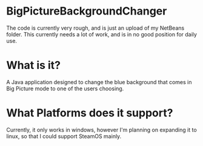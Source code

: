 BigPictureBackgroundChanger
===========================

The code is currently very rough, and is just an upload of my NetBeans folder. This currently needs a lot of work, and is in no good position for daily use.


What is it?
===========
A Java application designed to change the blue background that comes in Big Picture mode to one of the users choosing.

What Platforms does it support?
===============================
Currently, it only works in windows, however I'm planning on expanding it to linux, so that I could support SteamOS mainly.
